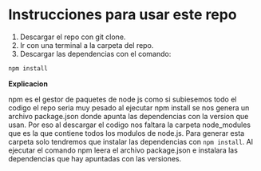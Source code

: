 # Instrucciones para usar este repo

1. Descargar el repo con git clone.
2. Ir con una terminal a la carpeta del repo.
3. Descargar las dependencias con el comando:

```sh
npm install
```

**Explicacion**

npm es el gestor de paquetes de node js como si subiesemos todo el codigo el repo seria muy pesado al ejecutar npm install se nos genera un archivo package.json donde apunta las dependencias con la version que usan. Por eso al descargar el codigo nos faltara la carpeta node_modules que es la que contiene todos los modulos de node.js. Para generar esta carpeta solo tendremos que instalar las dependencias con `npm install`. Al ejecutar el comando npm leera el archivo package.json e instalara las dependencias que hay apuntadas con las versiones.
